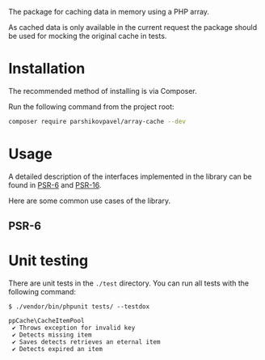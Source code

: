 The package for caching data in memory using a PHP array.

As cached data is only available in the current request the package should be used for mocking the original cache in tests.

# Installation

The recommended method of installing is via Composer.

Run the following command from the project root:

```bash
composer require parshikovpavel/array-cache --dev
```

# Usage

A detailed description of the interfaces implemented in the library can be found in [PSR-6](https://www.php-fig.org/psr/psr-6/) and [PSR-16](https://www.php-fig.org/psr/psr-16/).

Here are some common use cases of the library.

## PSR-6


# Unit testing

There are unit tests in the `./test` directory. You can run all tests with the following command:

```bssh
$ ./vendor/bin/phpunit tests/ --testdox

ppCache\CacheItemPool
 ✔ Throws exception for invalid key
 ✔ Detects missing item
 ✔ Saves detects retrieves an eternal item
 ✔ Detects expired an item

```



